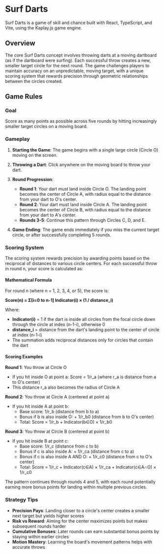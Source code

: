 # Surf Darts

Surf Darts is a game of skill and chance built with React, TypeScript, and Vite, using the Kaplay.js game engine.

## Overview

The core Surf Darts concept involves throwing darts at a moving dartboard (as if the dartboard were surfing). Each successful throw creates a new, smaller target circle for the next round. The game challenges players to maintain accuracy on an unpredictable, moving target, with a unique scoring system that rewards precision through geometric relationships between the circles created.

## Game Rules

### Goal

Score as many points as possible across five rounds by hitting increasingly smaller target circles on a moving board.

### Gameplay

1. **Starting the Game**: The game begins with a single large circle (Circle O) moving on the screen.

2. **Throwing a Dart**: Click anywhere on the moving board to throw your dart.

3. **Round Progression**:
   - **Round 1**: Your dart must land inside Circle O. The landing point becomes the center of Circle A, with radius equal to the distance from your dart to O's center.
   - **Round 2**: Your dart must land inside Circle A. The landing point becomes the center of Circle B, with radius equal to the distance from your dart to A's center.
   - **Rounds 3-5**: Continue this pattern through Circles C, D, and E.

4. **Game Ending**: The game ends immediately if you miss the current target circle, or after successfully completing 5 rounds.

### Scoring System

The scoring system rewards precision by awarding points based on the reciprocal of distances to various circle centers. For each successful throw in round n, your score is calculated as:

#### Mathematical Formula

For round n (where n = 1, 2, 3, 4, or 5), the score is:

**Score(n) = Σ[i=0 to n-1] Indicator(i) × (1 / distance_i)**

Where:
- **Indicator(i)** = 1 if the dart is inside all circles from the focal circle down through the circle at index (n-1-i), otherwise 0
- **distance_i** = distance from the dart's landing point to the center of circle at index (n-1-i)
- The summation adds reciprocal distances only for circles that contain the dart

#### Scoring Examples

**Round 1**: You throw at Circle O
- If you hit inside O at point a: Score = 1/r_a (where r_a is distance from a to O's center)
- This distance r_a also becomes the radius of Circle A

**Round 2**: You throw at Circle A (centered at point a)
- If you hit inside A at point b:
  - Base score: 1/r_b (distance from b to a)
  - Bonus if b is also inside O: + 1/r_b0 (distance from b to O's center)
  - Total: Score = 1/r_b + Indicator(b∈O) × 1/r_b0

**Round 3**: You throw at Circle B (centered at point b)
- If you hit inside B at point c:
  - Base score: 1/r_c (distance from c to b)
  - Bonus if c is also inside A: + 1/r_ca (distance from c to a)
  - Bonus if c is also inside A AND O: + 1/r_c0 (distance from c to O's center)
  - Total: Score = 1/r_c + Indicator(c∈A) × 1/r_ca + Indicator(c∈A∩O) × 1/r_c0

The pattern continues through rounds 4 and 5, with each round potentially earning more bonus points for landing within multiple previous circles.

### Strategy Tips

- **Precision Pays**: Landing closer to a circle's center creates a smaller next target but yields higher scores
- **Risk vs Reward**: Aiming for the center maximizes points but makes subsequent rounds harder
- **Cumulative Bonuses**: Later rounds can earn substantial bonus points by staying within earlier circles
- **Motion Mastery**: Learning the board's movement patterns helps with accurate throws